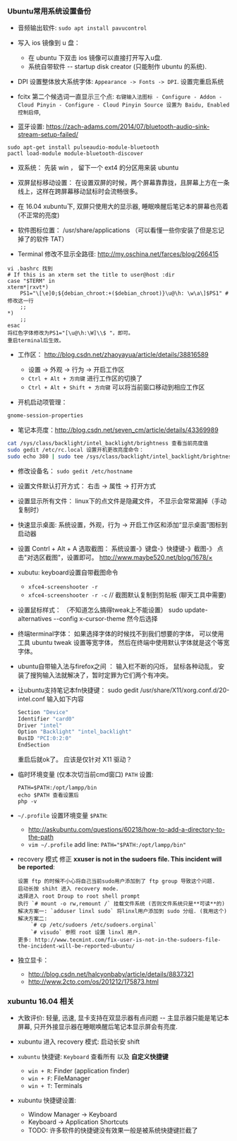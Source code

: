 ### Ubuntu常用系统设置备份
* 音频输出软件: `sudo apt install pavucontrol`

* 写入 ios 镜像到 u 盘：
	* 在 ubuntu 下双击 ios 镜像可以直接打开写入u盘. 
	* 系统自带软件 -- startup disk creator (只能制作 ubuntu 的系统).

* DPI 设置整体放大系统字体: `Appearance -> Fonts -> DPI`. 设置完重启系统

* fcitx 第二个候选词一直显示三个点: `右键输入法图标 - Configure - Addon - Cloud Pinyin - Configure - Cloud Pinyin Source 设置为 Baidu, Enabled 控制启停`, 

* 蓝牙设置: https://zach-adams.com/2014/07/bluetooth-audio-sink-stream-setup-failed/
```
sudo apt-get install pulseaudio-module-bluetooth
pactl load-module module-bluetooth-discover
```

* 双系统： 先装 win ， 留下一个 ext4 的分区用来装 ubuntu

* 双屏鼠标移动设置： 在设置双屏的时候，两个屏幕靠靠拢，且屏幕上方在一条线上，这样在跨屏幕移动鼠标时会流畅很多。

* 在 16.04 xubuntu下, 双屏只使用大的显示器, 睡眠唤醒后笔记本的屏幕也亮着(不正常的亮度)

* 软件图标位置： /usr/share/applications （可以看懂一些你安装了但是忘记掉了的软件 TAT） 

* Terminal 修改不显示全路径: http://my.oschina.net/farces/blog/266415
```
vi .bashrc 找到
# If this is an xterm set the title to user@host :dir
case "$TERM" in
xterm*|rxvt*)
    PS1="\[\e]0;${debian_chroot:+($debian_chroot)}\u@\h: \w\a\]$PS1" # 修改这一行
    ;;
*)
    ;;
esac
将红色字体修改为PS1="[\u@\h:\W]\\$ "，即可。
重启terminal后生效。
```

* 工作区： http://blog.csdn.net/zhaoyayua/article/details/38816589
    * 设置 -> 外观 -> 行为 -> 开启工作区
    * `Ctrl + Alt + 方向键` 进行工作区的切换了
    * `Ctrl + Alt + Shift + 方向键` 可以将当前窗口移动到相应工作区

* 开机启动项管理：
```bash
gnome-session-properties
```

* 笔记本亮度：http://blog.csdn.net/seven_cm/article/details/43369989
```bash
cat /sys/class/backlight/intel_backlight/brightness 查看当前亮度值
sudo gedit /etc/rc.local 设置开机更改亮度命令：
sudo echo 380 | sudo tee /sys/class/backlight/intel_backlight/brightness
```

* 修改设备名： `sudo gedit /etc/hostname`

* 设置文件默认打开方式： 右击 -> 属性 -> 打开方式

* 设置显示所有文件： linux下的点文件是隐藏文件， 不显示会常常漏掉（手动复制时） 

* 快速显示桌面:  系统设置，外观，行为 -> 开启工作区和添加“显示桌面”图标到启动器

* 设置 Contrl + Alt + A 选取截图： 系统设置-》键盘-》快捷键-》截图-》 点击"对选区截图"，设置即可。 http://www.maybe520.net/blog/1678/×

* xubutu: keyboard设置自带截图命令  
    * `xfce4-screenshooter -r`
    * `xfce4-screenshooter -r -c` // 截图默认复制到剪贴板 (聊天工具中需要)

* 设置鼠标样式： （不知道怎么搞得tweak上不能设置） sudo update-alternatives --config x-cursor-theme 然今后选择

* 终端terminal字体： 如果选择字体的时候找不到我们想要的字体， 可以使用工具 ubuntu tweak 设置等宽字体， 然后在终端中使用默认字体就是这个等宽字体。

* ubuntu自带输入法与firefox之间 ： 输入栏不断的闪烁， 鼠标各种动乱， 安装了搜狗输入法就解决了，暂时定罪为它们两个有冲突。

* 让ubuntu支持笔记本fn快捷键： sudo gedit /usr/share/X11/xorg.conf.d/20-intel.conf 输入如下内容
    ```bash
    Section "Device"
    Identifier "card0"
    Driver "intel"
    Option "Backlight" "intel_backlight"
    BusID "PCI:0:2:0"
    EndSection
    ```
	重启后就ok了。 应该是仅针对 X11 驱动？

* 临时环境变量 (仅本次切当前cmd窗口) `PATH` 设置:
    ```
    PATH=$PATH:/opt/lampp/bin
    echo $PATH 查看设置后
    php -v
    ```

* `~/.profile` 设置环境变量 `$PATH`: 
    * http://askubuntu.com/questions/60218/how-to-add-a-directory-to-the-path
    * `vim ~/.profile` add line: `PATH="$PATH:/opt/lampp/bin"`

* recovery 模式 修正 **xxuser is not in the sudoers file. This incident will be reported**:
    ```
    设置 ftp 的时候不小心将自己当前sudo用户添加到了 ftp group 导致这个问题.
    启动长按 shiht 进入 recovery mode.
    选择进入 root Droup to root shell prompt
    执行 `# mount -o rw,remount /` 挂载文件系统 (否则文件系统只是**可读**的)
    解决方案一: `adduser linxl sudo` 将linxl用户添加到 sudo 分组. (我用这个)
    解决方案二: 
        `# cp /etc/sudoers /etc/sudoers.orginal`
        `# visudo` 参照 root 设置 linxl 用户.
    更多: http://www.tecmint.com/fix-user-is-not-in-the-sudoers-file-the-incident-will-be-reported-ubuntu/
    ```

* 独立显卡：
    * http://blog.csdn.net/halcyonbaby/article/details/8837321
    * http://www.2cto.com/os/201212/175873.html


### xubuntu 16.04 相关
* 大致评价: 轻量, 迅速, 显卡支持在双显示器有点问题 -- 主显示器只能是笔记本屏幕, 只开外接显示器在睡眠唤醒后笔记本显示屏会有亮度.

* xubuntu 进入 recovery 模式: 启动长安 shift

* `xubuntu` 快捷键: `Keyboard` 查看所有 以及 **自定义快捷键**
    * `win + R`: Finder (application finder)
    * `win + F`: FileManager
    * `win + T`: Terminals

* xubuntu 快捷键设置:
    * Window Manager -> Keyboard
    * Keyboard -> Application Shortcuts
    * TODO: 许多软件的快捷键没有效果一般是被系统快捷键拦截了
